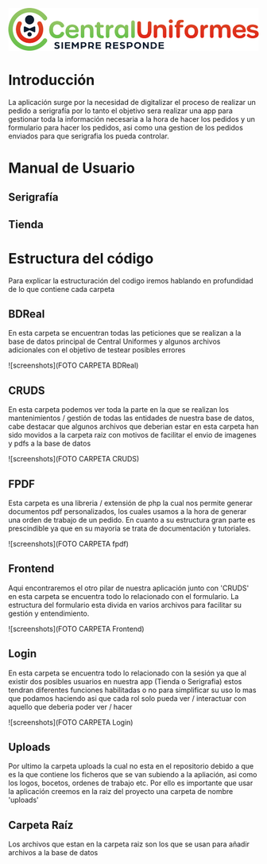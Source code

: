 ![](./login/cu.png)

# Introducción

La aplicación surge por la necesidad de digitalizar el proceso de realizar un pedido a serigrafía por lo tanto el objetivo sera realizar una app para gestionar toda la información necesaria a la hora de hacer los pedidos y un formulario para hacer los pedidos, asi como una gestion de los pedidos enviados para que serigrafia los pueda controlar.


# Manual de Usuario 

## Serigrafía 

## Tienda


# Estructura del código

Para explicar la estructuración del codigo iremos hablando en profundidad de lo que contiene cada carpeta

## BDReal
En esta carpeta se encuentran todas las peticiones que se realizan a la base de datos principal de Central Uniformes y algunos archivos adicionales con el objetivo de testear posibles errores

![screenshots](FOTO CARPETA BDReal)

## CRUDS
En esta carpeta podemos ver toda la parte en la que se realizan los mantenimientos / gestión de todas las entidades de nuestra base de datos, cabe destacar que algunos archivos que deberian estar en esta carpeta han sido movidos a la carpeta raiz con motivos de facilitar el envio de imagenes y pdfs a la base de datos

![screenshots](FOTO CARPETA CRUDS)

## FPDF
Esta carpeta es una libreria / extensión de php la cual nos permite generar documentos pdf personalizados, los cuales usamos a la hora de generar una orden de trabajo de un pedido. En cuanto a su estructura gran parte es prescindible ya que en su mayoria se trata de documentación y tutoriales.

![screenshots](FOTO CARPETA fpdf)

## Frontend
Aqui encontraremos el otro pilar de nuestra aplicación junto con 'CRUDS' en esta carpeta se encuentra todo lo relacionado con el formulario. La estructura del formulario esta divida en varios archivos para facilitar su gestión y entendimiento.

![screenshots](FOTO CARPETA Frontend)

## Login
En esta carpeta se encuentra todo lo relacionado con la sesión ya que al existir dos posibles usuarios en nuestra app (Tienda o Serigrafia) estos tendran diferentes funciones habilitadas o no para simplificar su uso lo mas que podamos haciendo asi que cada rol solo pueda ver / interactuar con aquello que deberia poder ver / hacer

![screenshots](FOTO CARPETA Login)

## Uploads
Por ultimo la carpeta uploads la cual no esta en el repositorio debido a que es la que contiene los ficheros que se van subiendo a la apliación, asi como los logos, bocetos, ordenes de trabajo etc. Por ello es importante que usar la aplicación creemos en la raiz del proyecto una carpeta de nombre 'uploads'


## Carpeta Raíz
Los archivos que estan en la carpeta raiz son los que se usan para añadir archivos a la base de datos